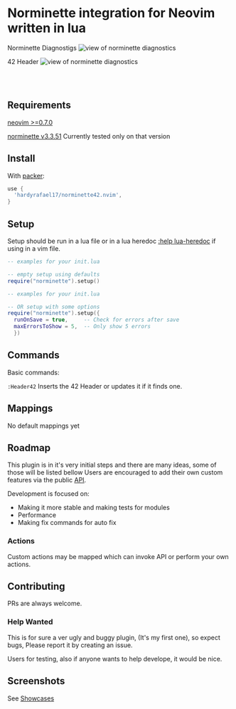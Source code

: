 # Norminette integration for Neovim written in lua

Norminette Diagnostigs
![view of norminette diagnostics](https://github.com/hardyrafael17/norminette42.nvim/blob/main/wiki/showcase/showcase1.png)

42 Header
![view of norminette diagnostics](https://github.com/hardyrafael17/norminette42.nvim/blob/main/wiki/showcase/showcase2.gif)

<br clear="left"/>
<br />

## Requirements

[neovim >=0.7.0](https://github.com/neovim/neovim/wiki/Installing-Neovim)

[norminette v3.3.51](https://github.com/42School/norminette/tree/master/norminette) Currently tested only on that version

## Install

With [packer](https://github.com/wbthomason/packer.nvim):

```lua
use {
  'hardyrafael17/norminette42.nvim',
}
```

## Setup

Setup should be run in a lua file or in a lua heredoc [:help lua-heredoc](https://neovim.io/doc/user/lua.html) if using in a vim file.

```lua
-- examples for your init.lua

-- empty setup using defaults
require("norminette").setup()
```

```lua
-- examples for your init.lua

-- OR setup with some options
require("norminette").setup({
  runOnSave = true,     -- Check for errors after save
  maxErrorsToShow = 5,  -- Only show 5 errors
  })
```

## Commands

Basic commands:

`:Header42` Inserts the 42 Header or updates it if it finds one.

## Mappings

No default mappings yet

## Roadmap

This plugin is in it's very initial steps and there are many ideas, some of those will be listed bellow
Users are encouraged to add their own custom features via the public [API](#api).

Development is focused on:
* Making it more stable and making tests for modules
* Performance
* Making fix commands for auto fix

### Actions

Custom actions may be mapped which can invoke API or perform your own actions.

## Contributing

PRs are always welcome.

### Help Wanted

This is for sure a ver ugly and buggy plugin, (It's my first one), so expect bugs, Please report it by creating an issue.

Users for testing, also if anyone wants to help develope, it would be nice.

## Screenshots

See [Showcases](https://github.com/hardyrafael17/norminette42.nvim/wiki/showcase/showcase1.png)

